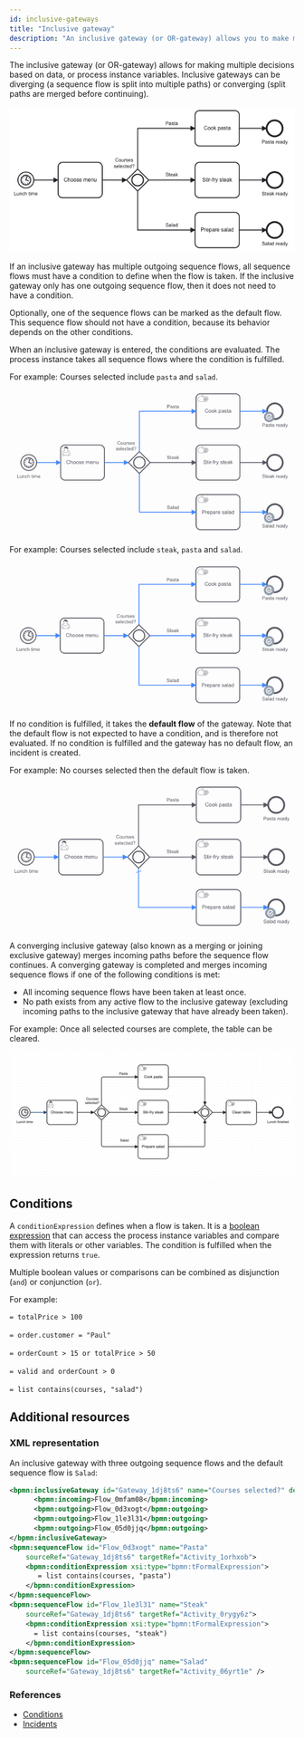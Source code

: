 ```yaml
---
id: inclusive-gateways
title: "Inclusive gateway"
description: "An inclusive gateway (or OR-gateway) allows you to make multiple decisions based on data."
---
```


The inclusive gateway (or OR-gateway) allows for making multiple decisions based on data, or process instance variables. Inclusive gateways can be diverging (a sequence flow is split into multiple paths) or converging (split paths are merged before continuing).

![A process model to prepare lunch at lunchtime can use an inclusive gateway to decide which steps to take to prepare the different lunch components, e.g. cook pasta,stir-fry steak, prepare salad, or any combination of these.](assets/inclusive-gateway.png)

If an inclusive gateway has multiple outgoing sequence flows, all sequence flows must have a condition to define when the flow is taken. If the inclusive gateway only has one outgoing sequence flow, then it does not need to have a condition.

Optionally, one of the sequence flows can be marked as the default flow. This sequence flow should not have a condition, because its behavior depends on the other conditions.

When an inclusive gateway is entered, the conditions are evaluated. The process instance takes all sequence flows where the condition is fulfilled.

For example: Courses selected include `pasta` and `salad`.

![An inclusive gateway has decided to take the steps to cook pasta and prepare salad, but not stir-fry steak.](assets/inclusive-gateway-1.png)

For example: Courses selected include `steak`, `pasta` and `salad`.

![An inclusive gateway has decided to take the steps to cook pasta, stir-fry steak, and prepare salad.](assets/inclusive-gateway-2.png)

If no condition is fulfilled, it takes the **default flow** of the gateway. Note that the default flow is not expected to have a condition, and is therefore not evaluated. If no condition is fulfilled and the gateway has no default flow, an incident is created.

For example: No courses selected then the default flow is taken.

![An inclusive gateway has decided to take the step to prepare salad as the default because none of the conditions were fulfilled.](assets/inclusive-gateway-default.png)

A converging inclusive gateway (also known as a merging or joining exclusive gateway) merges incoming paths before the sequence flow continues. A converging gateway is completed and merges incoming sequence flows if one of the following conditions is met:

- All incoming sequence flows have been taken at least once.
- No path exists from any active flow to the inclusive gateway (excluding incoming paths to the inclusive gateway that have already been taken).

For example: Once all selected courses are complete, the table can be cleared.

![An inclusive converging gateway waits until all incoming, executed sequence flows are completed before cleaning the table.](assets/inclusive-gateway-join.png)

## Conditions

A `conditionExpression` defines when a flow is taken. It is a [boolean expression](/components/modeler/feel/language-guide/feel-boolean-expressions.md) that can access the process instance variables and compare them with literals or other variables. The condition is fulfilled when the expression returns `true`.

Multiple boolean values or comparisons can be combined as disjunction (`and`) or conjunction (`or`).

For example:

```feel
= totalPrice > 100

= order.customer = "Paul"

= orderCount > 15 or totalPrice > 50

= valid and orderCount > 0

= list contains(courses, "salad")
```

## Additional resources

### XML representation

An inclusive gateway with three outgoing sequence flows and the default sequence flow is `Salad`:

```xml
<bpmn:inclusiveGateway id="Gateway_1dj8ts6" name="Courses selected?" default="Flow_05d0jjq">
      <bpmn:incoming>Flow_0mfam08</bpmn:incoming>
      <bpmn:outgoing>Flow_0d3xogt</bpmn:outgoing>
      <bpmn:outgoing>Flow_1le3l31</bpmn:outgoing>
      <bpmn:outgoing>Flow_05d0jjq</bpmn:outgoing>
</bpmn:inclusiveGateway>
<bpmn:sequenceFlow id="Flow_0d3xogt" name="Pasta"
    sourceRef="Gateway_1dj8ts6" targetRef="Activity_1orhxob">
    <bpmn:conditionExpression xsi:type="bpmn:tFormalExpression">
       = list contains(courses, "pasta")
    </bpmn:conditionExpression>
</bpmn:sequenceFlow>
<bpmn:sequenceFlow id="Flow_1le3l31" name="Steak"
    sourceRef="Gateway_1dj8ts6" targetRef="Activity_0rygy6z">
    <bpmn:conditionExpression xsi:type="bpmn:tFormalExpression">
      = list contains(courses, "steak")
    </bpmn:conditionExpression>
</bpmn:sequenceFlow>
<bpmn:sequenceFlow id="Flow_05d0jjq" name="Salad"
    sourceRef="Gateway_1dj8ts6" targetRef="Activity_06yrt1e" />
```

### References

- [Conditions](/components/modeler/bpmn/inclusive-gateways/inclusive-gateways.md#conditions)
- [Incidents](/components/concepts/incidents.md)
